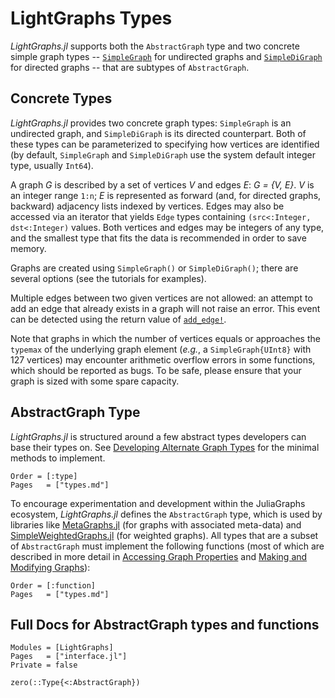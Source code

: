 # LightGraphs Types

*LightGraphs.jl* supports both the `AbstractGraph` type and two concrete simple graph types -- [`SimpleGraph`](@ref) for undirected graphs and [`SimpleDiGraph`](@ref) for directed graphs -- that are subtypes of `AbstractGraph`.

## Concrete Types

*LightGraphs.jl* provides two concrete graph types: `SimpleGraph` is an undirected graph, and `SimpleDiGraph` is its directed counterpart. Both of these types can be parameterized to specifying how vertices are identified (by default, `SimpleGraph` and `SimpleDiGraph` use the system default integer type, usually `Int64`).

A graph *G* is described by a set of vertices *V* and edges *E*: *G = {V, E}*. *V* is an integer range `1:n`; *E* is represented as forward (and, for directed graphs, backward) adjacency lists indexed by vertices. Edges may also be accessed via an iterator that yields `Edge` types containing `(src<:Integer, dst<:Integer)` values. Both vertices and edges may be integers of any type, and the smallest type that fits the data is recommended in order to save memory.

Graphs are created using `SimpleGraph()` or `SimpleDiGraph()`; there are several options (see the tutorials for examples).

Multiple edges between two given vertices are not allowed: an attempt to add an edge that already exists in a graph will not raise an error. This event can be detected using the return value of [`add_edge!`](@ref).

Note that graphs in which the number of vertices equals or approaches the `typemax` of the underlying graph element (_e.g._, a `SimpleGraph{UInt8}` with 127 vertices) may encounter arithmetic overflow errors in some functions, which should be reported as bugs. To be safe, please ensure that your graph is sized with some spare capacity.

## AbstractGraph Type

*LightGraphs.jl* is structured around a few abstract types developers can base their types on. See [Developing Alternate Graph Types](@ref) for the minimal methods to implement.

```@index
Order = [:type]
Pages   = ["types.md"]
```

To encourage experimentation and development within the JuliaGraphs ecosystem, *LightGraphs.jl* defines the `AbstractGraph` type, which is used by libraries like [MetaGraphs.jl](https://github.com/JuliaGraphs/MetaGraphs.jl) (for graphs with associated meta-data) and [SimpleWeightedGraphs.jl](https://github.com/JuliaGraphs/SimpleWeightedGraphs.jl) (for weighted graphs). All types that are a subset of `AbstractGraph` must implement the following functions (most of which are described in more detail in [Accessing Graph Properties](@ref) and [Making and Modifying Graphs](@ref)):

```@index
Order = [:function]
Pages   = ["types.md"]
```

## Full Docs for AbstractGraph types and functions

```@autodocs
Modules = [LightGraphs]
Pages   = ["interface.jl"]
Private = false
```

```@docs
zero(::Type{<:AbstractGraph})
```
